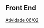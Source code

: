 ## Front End

[Atividade 06/02](https://github.com/ThiagooSG/FullStack_RPV/tree/main/FullStack_RPV/front_end/Atividade-06022024)